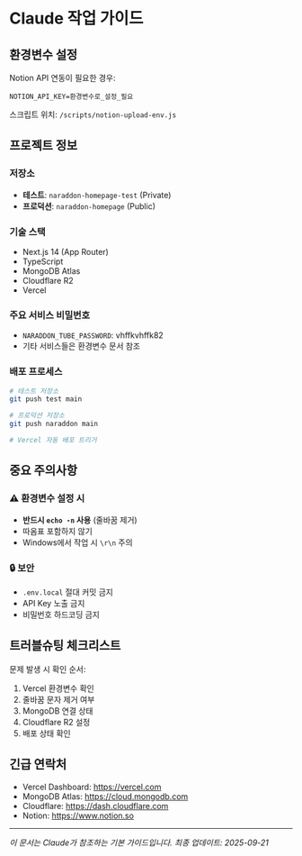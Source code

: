 # Claude 작업 가이드

## 환경변수 설정

Notion API 연동이 필요한 경우:
```
NOTION_API_KEY=환경변수로_설정_필요
```

스크립트 위치: `/scripts/notion-upload-env.js`

## 프로젝트 정보

### 저장소
- **테스트**: `naraddon-homepage-test` (Private)
- **프로덕션**: `naraddon-homepage` (Public)

### 기술 스택
- Next.js 14 (App Router)
- TypeScript
- MongoDB Atlas
- Cloudflare R2
- Vercel

### 주요 서비스 비밀번호
- `NARADDON_TUBE_PASSWORD`: vhffkvhffk82
- 기타 서비스들은 환경변수 문서 참조

### 배포 프로세스
```bash
# 테스트 저장소
git push test main

# 프로덕션 저장소
git push naraddon main

# Vercel 자동 배포 트리거
```

## 중요 주의사항

### ⚠️ 환경변수 설정 시
- **반드시 `echo -n` 사용** (줄바꿈 제거)
- 따옴표 포함하지 않기
- Windows에서 작업 시 `\r\n` 주의

### 🔒 보안
- `.env.local` 절대 커밋 금지
- API Key 노출 금지
- 비밀번호 하드코딩 금지

## 트러블슈팅 체크리스트

문제 발생 시 확인 순서:
1. Vercel 환경변수 확인
2. 줄바꿈 문자 제거 여부
3. MongoDB 연결 상태
4. Cloudflare R2 설정
5. 배포 상태 확인

## 긴급 연락처

- Vercel Dashboard: https://vercel.com
- MongoDB Atlas: https://cloud.mongodb.com
- Cloudflare: https://dash.cloudflare.com
- Notion: https://www.notion.so

---
*이 문서는 Claude가 참조하는 기본 가이드입니다.*
*최종 업데이트: 2025-09-21*